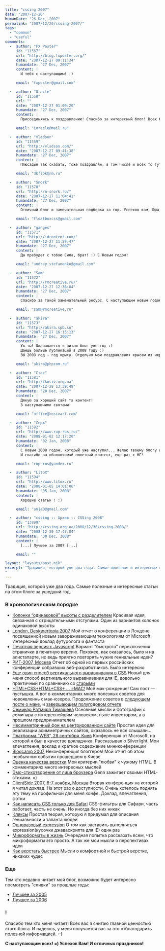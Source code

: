 ```yaml
---
title: "cssing 2007"
date: "2007-12-26"
humanDate: "26 Dec, 2007"
permalink: "2007/12/26/cssing-2007/"
tags: 
  - "common"
  - "useful"
comments: 
  -  author: "FX Poster"
     id: "11567"
     url: "http://blog.fxposter.org/"
     date: "2007-12-27 00:11:34"
     humandate: "27 Dec, 2007"
     content: | 
       И тебя с наступающим! :)

     email: "fxposter@gmail.com"

  -  author: "Oracle"
     id: "11568"
     url: ""
     date: "2007-12-27 01:09:20"
     humandate: "27 Dec, 2007"
     content: | 
       Присоединяюсь к поздравлению! Спасибо за интересный блог! Всех благ!

     email: "ioracle@mail.ru"

  -  author: "Vladson"
     id: "11569"
     url: "http://vladson.com/"
     date: "2007-12-27 09:41:38"
     humandate: "27 Dec, 2007"
     content: | 
       Плюсадын так сказать, тоже поздравляю, в том числе и всех то тут отпишется, главное много не пейте, но мало не пейте тоже :)

     email: "dkflbk@nm.ru"

  -  author: "Snork"
     id: "11570"
     url: "http://n-snork.ru/"
     date: "2007-12-27 11:04:41"
     humandate: "27 Dec, 2007"
     content: | 
       Отличный блог и замечательная подборка за год. Успехов вам, Юра, всяческих! Ну и да: с наступающим :)

     email: "floatboxcss@gmail.com"

  -  author: "ganges"
     id: "11571"
     url: "http://idcontent.com/"
     date: "2007-12-27 11:59:47"
     humandate: "27 Dec, 2007"
     content: | 
       Да пребудет с тобою Сила, брат! :) С Новым годом!

     email: "andrey.stefanenko@gmail.com"

  -  author: "Sam"
     id: "11572"
     url: "http://rmcreative.ru/"
     date: "2007-12-27 12:36:04"
     humandate: "27 Dec, 2007"
     content: | 
       Спасибо за такой замечательный ресурс. С наступающим новым годом!

     email: "sam@rmcreative.ru"

  -  author: "akira"
     id: "11573"
     url: "http://akira.spb.su"
     date: "2007-12-27 16:15:13"
     humandate: "27 Dec, 2007"
     content: | 
       Ух ты! Оказывается я читаю блог уже год :)
       Даешь больше публикаций в 2008 году :)
       ЗЫ 2008 год - год крысы. Отдельно мои поздравления крысам из нержавеющей стали :)

     email: "akira@phpcom.ru"

  -  author: "Стас"
     id: "11581"
     url: "http://kosiv.org.ua"
     date: "2007-12-28 13:39:49"
     humandate: "28 Dec, 2007"
     content: | 
       Дякую за хороший сайт та контент!
       З наступаючими святами!

     email: "office@kosivart.com"

  -  author: "Серж"
     id: "11592"
     url: "http://www.rup-rus.ru/"
     date: "2008-01-02 12:17:20"
     humandate: "02 Jan, 2008"
     content: | 
       С Новым 2008 годом, который уже наступил... Желаю твоему блогу активно развиваться, собирать новых благодарных читателей, можешь считать, что на одного больше у тебя уже стало. ;)
       И спасибо за обновляемый полезный контент, еще раз с НГ!

     email: "rup-rus@yandex.ru"

  -  author: "LitoX"
     id: "11594"
     url: "http://www.litox.ru"
     date: "2008-01-05 14:01:06"
     humandate: "05 Jan, 2008"
     content: | 
       Хорошие статьи ! :)

     email: "anja0@gmail.com"

  -  author: "cssing :: Архив :: CSSing 2008"
     id: "13899"
     url: "http://cssing.org.ua/2008/12/30/cssing-2008/"
     date: "2008-12-30 17:47:04"
     humandate: "30 Dec, 2008"
     content: | 
       [...] Лучшее за 2007 [...]

     email: ""

layout: "layouts/post.njk"
excerpt: "Традиция, которой уже два года. Самые полезные и интересные статьи на этом блоге за ушедший год. 
"
---
```


Традиция, которой уже два года. Самые полезные и интересные статьи на этом блоге за ушедший год. 
<!--more-->
<h3>В хронологическом порядке</h3>
<ul>
<li><a href="http://cssing.org.ua/2007/02/25/equal-height-columns/">Колонки “одинаковой” высоты с разделителем</a>
Красивая идея, связанная с отрицательными отступами. Один из вариантов колонок одинаковой высоты
</li>
<li><a href="http://cssing.org.ua/2007/03/28/london-designertopia-2007/">London, Designertopia 2007</a>
Мой отчет о конференции в Лондоне посвященной новым завораживающим технологиям от Microsoft. Интересный доклад футуролога и фантаста
</li>
<li><a href="http://cssing.org.ua/2007/04/07/print-version-with-javascript/">Печатная версия с Javascript</a>
Вариант "быстрого" переключения странички в печатную версию. Похожее, как оказалось, было и на алистапарте, но ведь приятно повторять чужие гениальные идеи? 
</li>
<li><a href="http://cssing.org.ua/2007/04/24/rit-2007-moscow/">РИТ-2007, Москва</a>
Отчет об одной из первых российских конференций собравших веб-разработчиков. Было интересно
</li>
<li><a href="http://cssing.org.ua/2007/04/26/another-css-valign-method/">Еще один способ вертикального выравнивания в CSS</a>
Новый для меня способ вертикального выравнивания для IE, довольно практичный по сравнению со <a href="http://cssing.org.ua/2005/07/14/vertical-align-middle">старыми</a>
</li>
<li><a href="http://cssing.org.ua/2007/06/27/imac/">HTML+CSS+HTML+CSS+ … =MAC!</a>
Моё мак-рождение! Сам пост &#8212; пустышка. А вот в комментариях много полезных советов для новоявленных мак-юзеров. Продолжение советов в <a href="http://cssing.org.ua/2007/07/02/4days-on-a-mac/">следующем посте о маке</a>, и <a href="http://cssing.org.ua/2007/12/14/6-monthes-on-a-mac/">завершающем полугодовом отчете</a>
</li>
<li><a href="http://cssing.org.ua/2007/07/14/ratmir-timashev-seminar/">Семинар Ратмира Тимашева</a>
Основные мысли и фотографии с семинара с интереснейшим человеком, ныне инвестором, а в прошлом предпринимателем
</li>
<li><a href="http://cssing.org.ua/2007/09/30/non-symmetric-site/">Несимметричный фон на центрированном сайте</a>
Простая идея для реализации асимметричных сайтов, оказалось не все слышали...
</li>
<li><a href="http://cssing.org.ua/2007/10/09/platforma-web/">Платформа “WEB”, 28 сентября, Киев</a>
Конференция от Microsoft, на которой я был в качестве докладчика. Рассказывал о Silverlight. Мои впечатления, доклад и краткое содержание миниконференции
</li>
<li><a href="http://cssing.org.ua/2007/10/15/blogcamp-2007/">Blogcamp 2007</a>
Неконференция блоггеров!  Мой отчет об этом необычном событии прошедшем в Киеве
</li>
<li><a href="http://cssing.org.ua/2007/10/24/html-quality/">Оценка качества верстки</a>
Мои критерии "любви" к чужому HTML. В комментариях много интересных мыслей
</li>
<li><a href="http://cssing.org.ua/2007/11/03/geeky-html-fun-by-genn/">Эмо-стихотворение от лица броузера</a>
Genn зажигает своими HTML-стихами. =)
</li>
<li><a href="http://cssing.org.ua/2007/11/11/client-side-2007/">ClientSide 2007, 6-7 ноября, Москва</a>
Вторая конференция на которой я читал доклад. На этот раз о доступности. Очень хотелось поднять эту тему на профильной для меня конфе. Доклад, впечатления, фотки
</li>
<li><a href="http://cssing.org.ua/2007/11/15/hacking-safari/">Как написать CSS только для Safari</a>
CSS-фильтры для Сафари, часть работает, часть не очень. Но иногда без них никак
</li>
<li><a href="http://cssing.org.ua/2007/11/30/you-are-genius/">Кляксы</a>
Простая теория, которую я придумал для описания гениальности и таланта людей
</li>
<li><a href="http://cssing.org.ua/2007/12/06/expression-optimization/">Одноразовый expression</a>
О том как заставить выполняться expression(кусочки джаваскрипта для IE) один раз
</li>
<li><a href="http://cssing.org.ua/2007/12/21/gogo-mf/">Микроформаты в жизнь</a>
Очередная попытка рассказать всем, что микроформаты это просто. А так же мои мысли о перспективах идеи
</li>
<li><a href="http://cssing.org.ua/2007/12/25/make-it-faster/">Как верстать быстрее</a>
Мысли о комфортной и быстрой верстке, никаких чудес</li>
</ul>
<h3>Еще</h3>
Тем кто недавно читает мой блог, возможно будет интересно посмотреть "сливки" за прошлые годы:
<ul>
<li><a href="http://cssing.org.ua/2005/12/27/cssing-highlights-2005/">Лучшее за 2005</a></li>
<li><a href="http://cssing.org.ua/2006/12/28/cssing-2006/">Лучшее за 2006</a></li>
</ul>
<h3>!</h3>
Спасибо тем кто меня читает! Всех вас я считаю главной ценностью этого блога. И надеюсь, у меня получается вас за это отблагодарить полезной информацией. :-)

<strong>С наступающим всех! =) Успехов Вам! И отличных праздников!</strong>
